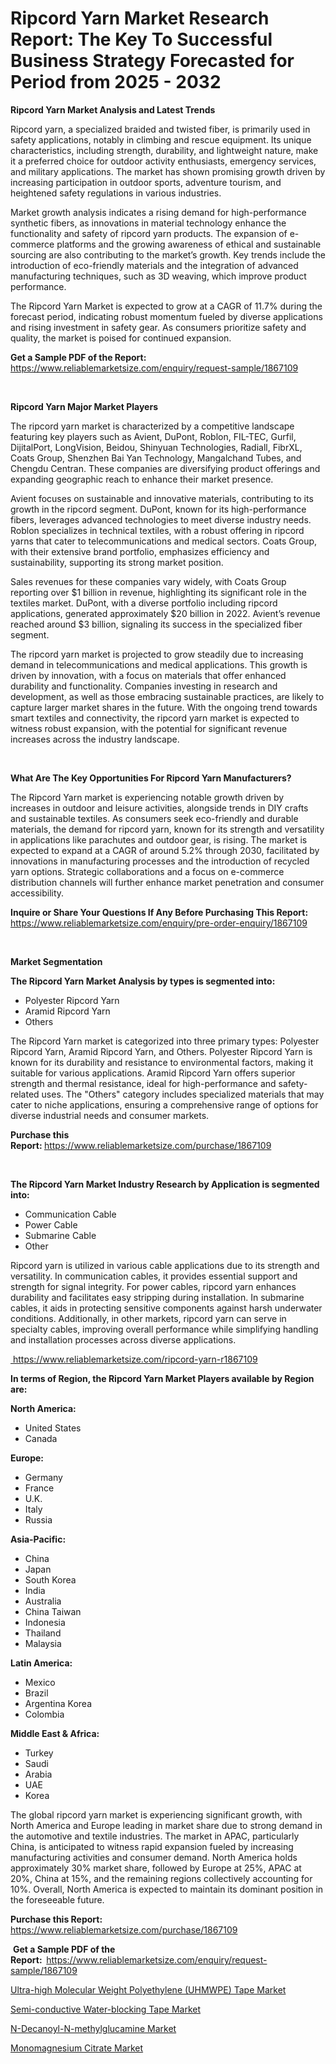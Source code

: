 <p><h1>Ripcord Yarn Market Research Report: The Key To Successful Business Strategy Forecasted for Period from 2025 - 2032</h1></p><p><strong>Ripcord Yarn Market Analysis and Latest Trends</strong></p>
<p><p>Ripcord yarn, a specialized braided and twisted fiber, is primarily used in safety applications, notably in climbing and rescue equipment. Its unique characteristics, including strength, durability, and lightweight nature, make it a preferred choice for outdoor activity enthusiasts, emergency services, and military applications. The market has shown promising growth driven by increasing participation in outdoor sports, adventure tourism, and heightened safety regulations in various industries.</p><p>Market growth analysis indicates a rising demand for high-performance synthetic fibers, as innovations in material technology enhance the functionality and safety of ripcord yarn products. The expansion of e-commerce platforms and the growing awareness of ethical and sustainable sourcing are also contributing to the market’s growth. Key trends include the introduction of eco-friendly materials and the integration of advanced manufacturing techniques, such as 3D weaving, which improve product performance. </p><p>The Ripcord Yarn Market is expected to grow at a CAGR of 11.7% during the forecast period, indicating robust momentum fueled by diverse applications and rising investment in safety gear. As consumers prioritize safety and quality, the market is poised for continued expansion.</p></p>
<p><strong>Get a Sample PDF of the Report:&nbsp;</strong> <a href="https://www.reliablemarketsize.com/enquiry/request-sample/1867109?utm_campaign=2176&utm_medium=2&utm_source=Github&utm_content=ia&utm_term=03042025&utm_id=ripcord-yarn">https://www.reliablemarketsize.com/enquiry/request-sample/1867109</a></p>
<p>&nbsp;</p>
<p><strong>Ripcord Yarn Major Market Players</strong></p>
<p><p>The ripcord yarn market is characterized by a competitive landscape featuring key players such as Avient, DuPont, Roblon, FIL-TEC, Gurfil, DijitalPort, LongVision, Beidou, Shinyuan Technologies, Radiall, FibrXL, Coats Group, Shenzhen Bai Yan Technology, Mangalchand Tubes, and Chengdu Centran. These companies are diversifying product offerings and expanding geographic reach to enhance their market presence.</p><p>Avient focuses on sustainable and innovative materials, contributing to its growth in the ripcord segment. DuPont, known for its high-performance fibers, leverages advanced technologies to meet diverse industry needs. Roblon specializes in technical textiles, with a robust offering in ripcord yarns that cater to telecommunications and medical sectors. Coats Group, with their extensive brand portfolio, emphasizes efficiency and sustainability, supporting its strong market position.</p><p>Sales revenues for these companies vary widely, with Coats Group reporting over $1 billion in revenue, highlighting its significant role in the textiles market. DuPont, with a diverse portfolio including ripcord applications, generated approximately $20 billion in 2022. Avient’s revenue reached around $3 billion, signaling its success in the specialized fiber segment.</p><p>The ripcord yarn market is projected to grow steadily due to increasing demand in telecommunications and medical applications. This growth is driven by innovation, with a focus on materials that offer enhanced durability and functionality. Companies investing in research and development, as well as those embracing sustainable practices, are likely to capture larger market shares in the future. With the ongoing trend towards smart textiles and connectivity, the ripcord yarn market is expected to witness robust expansion, with the potential for significant revenue increases across the industry landscape.</p></p>
<p>&nbsp;</p>
<p><strong>What Are The Key Opportunities For Ripcord Yarn Manufacturers?</strong></p>
<p><p>The Ripcord Yarn market is experiencing notable growth driven by increases in outdoor and leisure activities, alongside trends in DIY crafts and sustainable textiles. As consumers seek eco-friendly and durable materials, the demand for ripcord yarn, known for its strength and versatility in applications like parachutes and outdoor gear, is rising. The market is expected to expand at a CAGR of around 5.2% through 2030, facilitated by innovations in manufacturing processes and the introduction of recycled yarn options. Strategic collaborations and a focus on e-commerce distribution channels will further enhance market penetration and consumer accessibility.</p></p>
<p><strong>Inquire or Share Your Questions If Any Before Purchasing This Report:</strong> <a href="https://www.reliablemarketsize.com/enquiry/pre-order-enquiry/1867109?utm_campaign=2176&utm_medium=2&utm_source=Github&utm_content=ia&utm_term=03042025&utm_id=ripcord-yarn">https://www.reliablemarketsize.com/enquiry/pre-order-enquiry/1867109</a></p>
<p>&nbsp;</p>
<p><strong>Market Segmentation</strong></p>
<p><strong>The Ripcord Yarn Market Analysis by types is segmented into:</strong></p>
<p><ul><li>Polyester Ripcord Yarn</li><li>Aramid Ripcord Yarn</li><li>Others</li></ul></p>
<p><p>The Ripcord Yarn market is categorized into three primary types: Polyester Ripcord Yarn, Aramid Ripcord Yarn, and Others. Polyester Ripcord Yarn is known for its durability and resistance to environmental factors, making it suitable for various applications. Aramid Ripcord Yarn offers superior strength and thermal resistance, ideal for high-performance and safety-related uses. The "Others" category includes specialized materials that may cater to niche applications, ensuring a comprehensive range of options for diverse industrial needs and consumer markets.</p></p>
<p><strong>Purchase this Report:&nbsp;</strong><a href="https://www.reliablemarketsize.com/purchase/1867109?utm_campaign=2176&utm_medium=2&utm_source=Github&utm_content=ia&utm_term=03042025&utm_id=ripcord-yarn">https://www.reliablemarketsize.com/purchase/1867109</a></p>
<p>&nbsp;</p>
<p><strong>The Ripcord Yarn Market Industry Research by Application is segmented into:</strong></p>
<p><ul><li>Communication Cable</li><li>Power Cable</li><li>Submarine Cable</li><li>Other</li></ul></p>
<p><p>Ripcord yarn is utilized in various cable applications due to its strength and versatility. In communication cables, it provides essential support and strength for signal integrity. For power cables, ripcord yarn enhances durability and facilitates easy stripping during installation. In submarine cables, it aids in protecting sensitive components against harsh underwater conditions. Additionally, in other markets, ripcord yarn can serve in specialty cables, improving overall performance while simplifying handling and installation processes across diverse applications.</p></p>
<p><a href="https://www.reliablemarketsize.com/ripcord-yarn-r1867109?utm_campaign=2176&utm_medium=2&utm_source=Github&utm_content=ia&utm_term=03042025&utm_id=ripcord-yarn">&nbsp;https://www.reliablemarketsize.com/ripcord-yarn-r1867109</a></p>
<p><strong>In terms of Region, the Ripcord Yarn Market Players available by Region are:</strong></p>
<p>
    <p> <strong> North America: </strong>
        <ul>
            <li>United States</li>
            <li>Canada</li>
        </ul>
        </p> 
    <p> <strong> Europe: </strong>
        <ul>
            <li>Germany</li>
            <li>France</li>
            <li>U.K.</li>
            <li>Italy</li>
            <li>Russia</li>
        </ul>
        </p> 
    <p> <strong> Asia-Pacific: </strong>
        <ul>
            <li>China</li>
            <li>Japan</li>
            <li>South Korea</li>
            <li>India</li>
            <li>Australia</li>
            <li>China Taiwan</li>
            <li>Indonesia</li>
            <li>Thailand</li>
            <li>Malaysia</li>
        </ul>
        </p> 
    <p> <strong> Latin America: </strong>
        <ul>
            <li>Mexico</li>
            <li>Brazil</li>
            <li>Argentina Korea</li>
            <li>Colombia</li>
        </ul>
        </p> 
    <p> <strong> Middle East & Africa: </strong>
        <ul>
            <li>Turkey</li>
            <li>Saudi</li>
            <li>Arabia</li>
            <li>UAE</li>
            <li>Korea</li>
        </ul>
    </p>
    </p>
<p><p>The global ripcord yarn market is experiencing significant growth, with North America and Europe leading in market share due to strong demand in the automotive and textile industries. The market in APAC, particularly China, is anticipated to witness rapid expansion fueled by increasing manufacturing activities and consumer demand. North America holds approximately 30% market share, followed by Europe at 25%, APAC at 20%, China at 15%, and the remaining regions collectively accounting for 10%. Overall, North America is expected to maintain its dominant position in the foreseeable future.</p></p>
<p><strong>Purchase this Report: </strong><a href="https://www.reliablemarketsize.com/purchase/1867109?utm_campaign=2176&utm_medium=2&utm_source=Github&utm_content=ia&utm_term=03042025&utm_id=ripcord-yarn">https://www.reliablemarketsize.com/purchase/1867109</a></p>
<p>&nbsp;<strong>Get a Sample PDF of the Report:&nbsp;&nbsp;</strong><a href="https://www.reliablemarketsize.com/enquiry/request-sample/1867109?utm_campaign=2176&utm_medium=2&utm_source=Github&utm_content=ia&utm_term=03042025&utm_id=ripcord-yarn">https://www.reliablemarketsize.com/enquiry/request-sample/1867109</a></p>
<p><strong></strong></p>
<p><p><a href="https://github.com/elizabethdagraca/Market-Research-Report-List-5/blob/main/ultra-high-molecular-weight-polyethylene-uhmwpe-tape-market.md?utm_campaign=2176&utm_medium=2&utm_source=Github&utm_content=ia&utm_term=03042025&utm_id=ripcord-yarn">Ultra-high Molecular Weight Polyethylene (UHMWPE) Tape Market</a></p><p><a href="https://github.com/santosh758595/Market-Research-Report-List-7/blob/main/semi-conductive-water-blocking-tape-market.md?utm_campaign=2176&utm_medium=2&utm_source=Github&utm_content=ia&utm_term=03042025&utm_id=ripcord-yarn">Semi-conductive Water-blocking Tape Market</a></p><p><a href="https://github.com/careymartta6/Market-Research-Report-List-1/blob/main/n-decanoyl-n-methylglucamine-market.md?utm_campaign=2176&utm_medium=2&utm_source=Github&utm_content=ia&utm_term=03042025&utm_id=ripcord-yarn">N-Decanoyl-N-methylglucamine Market</a></p><p><a href="https://github.com/baraohinze3x/Market-Research-Report-List-1/blob/main/monomagnesium-citrate-market.md?utm_campaign=2176&utm_medium=2&utm_source=Github&utm_content=ia&utm_term=03042025&utm_id=ripcord-yarn">Monomagnesium Citrate Market</a></p></p>